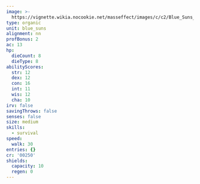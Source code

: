 ```yaml
---
image: >-
  https://vignette.wikia.nocookie.net/masseffect/images/c/c2/Blue_Suns_Pyro_2.png/revision/latest/scale-to-width-down/347?cb=20100621035042
type: organic
unit: blue_suns
alignment: nn
profBonus: 2
ac: 13
hp:
  dieCount: 8
  dieType: 8
abilityScores:
  str: 12
  dex: 12
  con: 16
  int: 11
  wis: 12
  cha: 10
irv: false
savingThrows: false
senses: false
size: medium
skills:
  - survival
speed:
  walk: 30
entries: {}
cr: '00250'
shields:
  capacity: 10
  regen: 0
---
```

